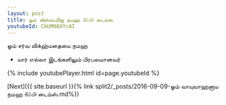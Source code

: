 ```yaml
---
layout: post
title: ஓம் விஸ்வபுஜே நமஹ ௧௦௮ டைம்ஸ்
youtubeId: CbUM08XYcAI
---
```

 
 
 ஓம் சர்வ விக்ஹ்யதையை நமஹ  
 
 -  யார் எல்லா இடங்களிலும் பிரபலமானவர் 
 
  
 
  
 
 
 
 
 
 


{% include youtubePlayer.html id=page.youtubeId %}
 
[Next]({{ site.baseurl }}{% link  split2/_posts/2016-09-09-ஓம் வாயுவாஹனாய நமஹ ௧௦௮ டைம்ஸ்.md%})
 
